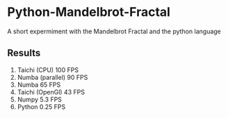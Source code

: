 # Python-Mandelbrot-Fractal
A short expermiment with the Mandelbrot Fractal and the python language

## Results
1. Taichi (CPU)  100 FPS
2. Numba (parallel) 90 FPS
3. Numba 65 FPS
4. Taichi (OpenGl) 43 FPS
5. Numpy 5.3 FPS
6. Python 0.25 FPS